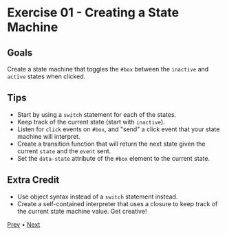 # Exercise 01 - Creating a State Machine

## Goals

Create a state machine that toggles the `#box` between the `inactive` and `active` states when clicked.

## Tips

- Start by using a `switch` statement for each of the states.
- Keep track of the current state (start with `inactive`).
- Listen for `click` events on `#box`, and "send" a click event that your state machine will interpret.
- Create a transition function that will return the next state given the current `state` and the `event` sent.
- Set the `data-state` attribute of the `#box` element to the current state.

## Extra Credit

- Use object syntax instead of a `switch` statement instead.
- Create a self-contained interpreter that uses a closure to keep track of the current state machine value. Get creative!

[Prev](../00/README.md) • [Next](../02/README.md)
